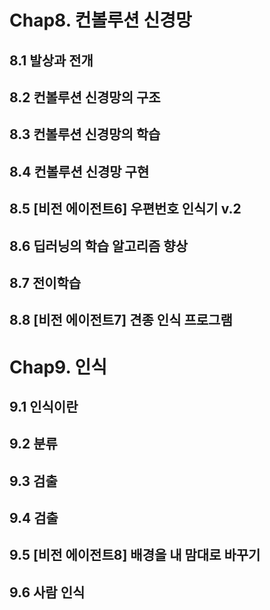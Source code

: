 # Chap8. 컨볼루션 신경망

## 8.1 발상과 전개
## 8.2 컨볼루션 신경망의 구조
## 8.3 컨볼루션 신경망의 학습
## 8.4 컨볼루션 신경망 구현
## 8.5 [비전 에이전트6] 우편번호 인식기 v.2
## 8.6 딥러닝의 학습 알고리즘 향상
## 8.7 전이학습
## 8.8 [비전 에이전트7] 견종 인식 프로그램

# Chap9. 인식

## 9.1 인식이란
## 9.2 분류
## 9.3 검출
## 9.4 검출
## 9.5 [비전 에이전트8] 배경을 내 맘대로 바꾸기
## 9.6 사람 인식
